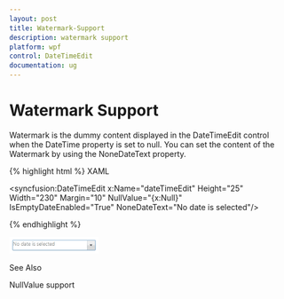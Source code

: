 ```yaml
---
layout: post
title: Watermark-Support
description: watermark support
platform: wpf
control: DateTimeEdit
documentation: ug
---
```


# Watermark Support

Watermark is the dummy content displayed in the DateTimeEdit control when the DateTime property is set to null. You can set the content of the Watermark by using the NoneDateText property.



{% highlight html %}
XAML

<syncfusion:DateTimeEdit x:Name="dateTimeEdit" Height="25" Width="230" Margin="10"                             NullValue="{x:Null}" IsEmptyDateEnabled="True"                             NoneDateText="No date is selected"/>

{% endhighlight  %}

![](Watermark-Support_images/Watermark-Support_img1.png)



See Also

NullValue support


